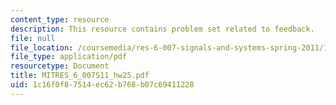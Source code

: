 ```yaml
---
content_type: resource
description: This resource contains problem set related to feedback.
file: null
file_location: /coursemedia/res-6-007-signals-and-systems-spring-2011/1c16f0f87514ec62b768b07c69411228_MITRES_6_007S11_hw25.pdf
file_type: application/pdf
resourcetype: Document
title: MITRES_6_007S11_hw25.pdf
uid: 1c16f0f8-7514-ec62-b768-b07c69411228
---
```

